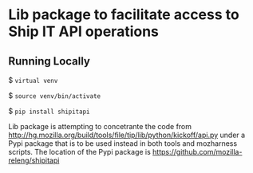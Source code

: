 # Lib package to facilitate access to Ship IT API operations

## Running Locally

$ ```virtual venv```

$ ```source venv/bin/activate```

$ ```pip install shipitapi```

Lib package is attempting to concetrante the code from http://hg.mozilla.org/build/tools/file/tip/lib/python/kickoff/api.py under a Pypi package that is to be used instead in both tools and mozharness scripts.
The location of the Pypi package is https://github.com/mozilla-releng/shipitapi
